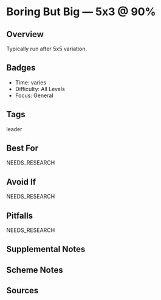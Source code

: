 # Boring But Big — 5x3 @ 90%


## Overview
Typically run after 5x5 variation.

## Badges
- Time: varies
- Difficulty: All Levels
- Focus: General

## Tags
leader

## Best For
NEEDS_RESEARCH

## Avoid If
NEEDS_RESEARCH

## Pitfalls
NEEDS_RESEARCH

## Supplemental Notes


## Scheme Notes


## Sources

